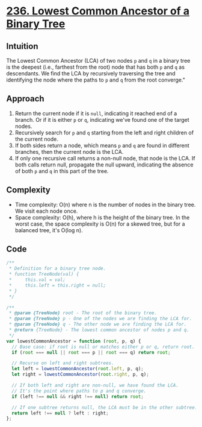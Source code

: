 # [236. Lowest Common Ancestor of a Binary Tree](https://leetcode.com/problems/lowest-common-ancestor-of-a-binary-tree/description/)

## Intuition

The Lowest Common Ancestor (LCA) of two nodes `p` and `q` in a binary tree is the deepest (i.e., farthest from the root) node that has both `p` and `q` as descendants. We find the LCA by recursively traversing the tree and identifying the node where the paths to `p` and `q` from the root converge."

## Approach

1. Return the current node if it is `null`, indicating it reached end of a branch. Or if it is either `p` or `q`, indicating we've found one of the target nodes.
2. Recursively search for `p` and `q` starting from the left and right children of the current node.
3. If both sides return a node, which means `p` and `q` are found in different branches, then the current node is the LCA.
4. If only one recursive call returns a non-null node, that node is the LCA. If both calls return null, propagate the null upward, indicating the absence of both `p` and `q` in this part of the tree.

## Complexity

- Time complexity: O(n) where n is the number of nodes in the binary tree. We visit each node once.
- Space complexity: O(h), where h is the height of the binary tree. In the worst case, the space complexity is O(n) for a skewed tree, but for a balanced tree, it's O(log n).

## Code

```javascript
/**
 * Definition for a binary tree node.
 * function TreeNode(val) {
 *     this.val = val;
 *     this.left = this.right = null;
 * }
 */

/**
 * @param {TreeNode} root - The root of the binary tree.
 * @param {TreeNode} p - One of the nodes we are finding the LCA for.
 * @param {TreeNode} q - The other node we are finding the LCA for.
 * @return {TreeNode} - The lowest common ancestor of nodes p and q.
 */
var lowestCommonAncestor = function (root, p, q) {
  // Base case: if root is null or matches either p or q, return root.
  if (root === null || root === p || root === q) return root;

  // Recurse on left and right subtrees.
  let left = lowestCommonAncestor(root.left, p, q);
  let right = lowestCommonAncestor(root.right, p, q);

  // If both left and right are non-null, we have found the LCA.
  // It's the point where paths to p and q converge.
  if (left !== null && right !== null) return root;

  // If one subtree returns null, the LCA must be in the other subtree.
  return left !== null ? left : right;
};
```
